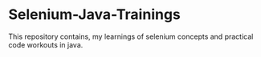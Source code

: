 # Selenium-Java-Trainings
This repository contains, my learnings of selenium concepts and practical code workouts in java. 
